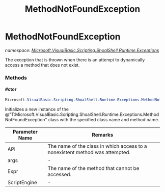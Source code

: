 ﻿---
title: MethodNotFoundException
---

# MethodNotFoundException
_namespace: [Microsoft.VisualBasic.Scripting.ShoalShell.Runtime.Exceptions](N-Microsoft.VisualBasic.Scripting.ShoalShell.Runtime.Exceptions.html)_

The exception that is thrown when there is an attempt to dynamically access a
 method that does not exist.

### Methods

#### #ctor
```csharp
Microsoft.VisualBasic.Scripting.ShoalShell.Runtime.Exceptions.MethodNotFoundException.#ctor(Microsoft.VisualBasic.Scripting.ShoalShell.Interpreter.Linker.APIHandler.APIEntryPoint,System.Collections.Generic.KeyValuePair{System.String,System.Object}[],Microsoft.VisualBasic.Scripting.ShoalShell.Interpreter.LDM.Expressions.FunctionCalls,Microsoft.VisualBasic.Scripting.ShoalShell.Runtime.ScriptEngine)
```
Initializes a new instance of the @"T:Microsoft.VisualBasic.Scripting.ShoalShell.Runtime.Exceptions.MethodNotFoundException" class with the
 specified class name and method name.

|Parameter Name|Remarks|
|--------------|-------|
|API|The name of the class in which access to a nonexistent method was attempted.|
|args|-|
|Expr|The name of the method that cannot be accessed.|
|ScriptEngine|-|





